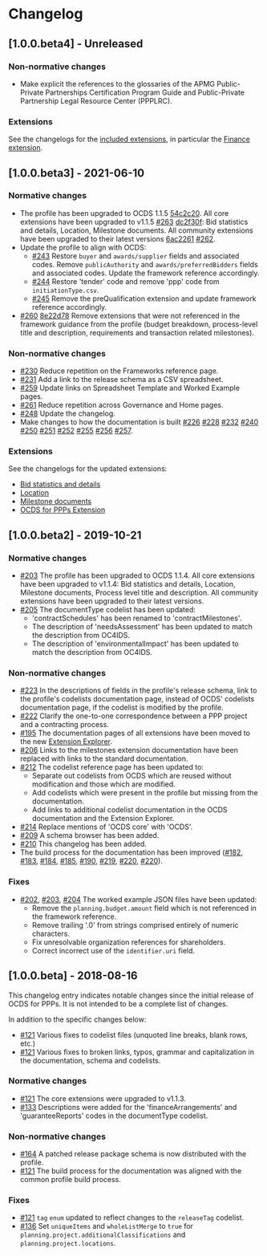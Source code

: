 # Changelog

## [1.0.0.beta4] - Unreleased

### Non-normative changes

* Make explicit the references to the glossaries of the APMG Public-Private Partnerships Certification Program Guide and Public-Private Partnership Legal Resource Center (PPPLRC).

### Extensions

See the changelogs for the [included extensions](../governance), in particular the [Finance extension](https://extensions.open-contracting.org/en/extensions/finance/master/#changelog).

## [1.0.0.beta3] - 2021-06-10

### Normative changes

* The profile has been upgraded to OCDS 1.1.5 [54c2c20](https://github.com/open-contracting-extensions/public-private-partnerships/commit/54c2c20). All core extensions have been upgraded to v1.1.5 [#263](https://github.com/open-contracting-extensions/public-private-partnerships/pull/263) [dc2f30f](https://github.com/open-contracting-extensions/public-private-partnerships/commit/dc2f30f): Bid statistics and details, Location, Milestone documents. All community extensions have been upgraded to their latest versions [6ac2261](https://github.com/open-contracting-extensions/public-private-partnerships/commit/6ac2261) [#262](https://github.com/open-contracting-extensions/public-private-partnerships/pull/262).
* Update the profile to align with OCDS:
  * [#243](https://github.com/open-contracting-extensions/public-private-partnerships/pull/243) Restore `buyer` and `awards/supplier` fields and associated codes. Remove `publicAuthority` and `awards/preferredBidders` fields and associated codes. Update the framework reference accordingly.
  * [#244](https://github.com/open-contracting-extensions/public-private-partnerships/pull/244) Restore 'tender' code and remove 'ppp' code from `initiationType.csv`.
  * [#245](https://github.com/open-contracting-extensions/public-private-partnerships/pull/245) Remove the preQualification extension and update framework reference accordingly.
* [#260](https://github.com/open-contracting-extensions/public-private-partnerships/pull/260) [8e22d78](https://github.com/open-contracting-extensions/public-private-partnerships/commit/8e22d78) Remove extensions that were not referenced in the framework guidance from the profile (budget breakdown, process-level title and description, requirements and transaction related milestones).

### Non-normative changes

* [#230](https://github.com/open-contracting-extensions/public-private-partnerships/pull/230) Reduce repetition on the Frameworks reference page.
* [#231](https://github.com/open-contracting-extensions/public-private-partnerships/pull/231) Add a link to the release schema as a CSV spreadsheet.
* [#259](https://github.com/open-contracting-extensions/public-private-partnerships/pull/259) Update links on Spreadsheet Template and Worked Example pages.
* [#261](https://github.com/open-contracting-extensions/public-private-partnerships/pull/261) Reduce repetition across Governance and Home pages.
* [#248](https://github.com/open-contracting-extensions/public-private-partnerships/pull/248) Update the changelog.
* Make changes to how the documentation is built [#226](https://github.com/open-contracting-extensions/public-private-partnerships/pull/226) [#228](https://github.com/open-contracting-extensions/public-private-partnerships/pull/228) [#232](https://github.com/open-contracting-extensions/public-private-partnerships/pull/232) [#240](https://github.com/open-contracting-extensions/public-private-partnerships/pull/240) [#250](https://github.com/open-contracting-extensions/public-private-partnerships/pull/250) [#251](https://github.com/open-contracting-extensions/public-private-partnerships/pull/251) [#252](https://github.com/open-contracting-extensions/public-private-partnerships/pull/252) [#255](https://github.com/open-contracting-extensions/public-private-partnerships/pull/255) [#256](https://github.com/open-contracting-extensions/public-private-partnerships/pull/256) [#257](https://github.com/open-contracting-extensions/public-private-partnerships/pull/257).

### Extensions

See the changelogs for the updated extensions:

* [Bid statistics and details](https://extensions.open-contracting.org/en/extensions/bids/v1.1.5/)
* [Location](https://extensions.open-contracting.org/en/extensions/location/v1.1.5/)
* [Milestone documents](https://extensions.open-contracting.org/en/extensions/milestone_documents/v1.1.5/)
* [OCDS for PPPs Extension](https://extensions.open-contracting.org/en/extensions/ppp/master/)

## [1.0.0.beta2] - 2019-10-21

### Normative changes

* [#203](https://github.com/open-contracting-extensions/public-private-partnerships/pull/203) The profile has been upgraded to OCDS 1.1.4. All core extensions have been upgraded to v1.1.4: Bid statistics and details, Location, Milestone documents, Process level title and description. All community extensions have been upgraded to their latest versions.
* [#205](https://github.com/open-contracting-extensions/public-private-partnerships/pull/205) The documentType codelist has been updated:
  * 'contractSchedules' has been renamed to 'contractMilestones'.
  * The description of 'needsAssessment' has been updated to match the description from OC4IDS.
  * The description of 'environmentalImpact' has been updated to match the description from OC4IDS.

### Non-normative changes

* [#223](https://github.com/open-contracting-extensions/public-private-partnerships/pull/223) In the descriptions of fields in the profile's release schema, link to the profile's codelists documentation page, instead of OCDS' codelists documentation page, if the codelist is modified by the profile.
* [#222](https://github.com/open-contracting-extensions/public-private-partnerships/pull/222) Clarify the one-to-one correspondence between a PPP project and a contracting process.
* [#195](https://github.com/open-contracting-extensions/public-private-partnerships/pull/195) The documentation pages of all extensions have been moved to the new [Extension Explorer](https://extensions.open-contracting.org/).
* [#206](https://github.com/open-contracting-extensions/public-private-partnerships/pull/206) Links to the milestones extension documentation have been replaced with links to the standard documentation.
* [#212](https://github.com/open-contracting-extensions/public-private-partnerships/pull/212) The codelist reference page has been updated to:
  * Separate out codelists from OCDS which are reused without modification and those which are modified.
  * Add codelists which were present in the profile but missing from the documentation.
  * Add links to additional codelist documentation in the OCDS documentation and the Extension Explorer.
* [#214](https://github.com/open-contracting-extensions/public-private-partnerships/pull/214) Replace mentions of 'OCDS core' with 'OCDS'.
* [#209](https://github.com/open-contracting-extensions/public-private-partnerships/pull/209) A schema browser has been added.
* [#210](https://github.com/open-contracting-extensions/public-private-partnerships/pull/210) This changelog has been added.
* The build process for the documentation has been improved ([#182](https://github.com/open-contracting-extensions/public-private-partnerships/pull/182), [#183](https://github.com/open-contracting-extensions/public-private-partnerships/pull/183), [#184](https://github.com/open-contracting-extensions/public-private-partnerships/pull/184), [#185](https://github.com/open-contracting-extensions/public-private-partnerships/pull/185), [#190](https://github.com/open-contracting-extensions/public-private-partnerships/pull/190), [#219](https://github.com/open-contracting-extensions/public-private-partnerships/pull/219), [#220](https://github.com/open-contracting-extensions/public-private-partnerships/pull/220), [#220](https://github.com/open-contracting-extensions/public-private-partnerships/pull/221)).

### Fixes

* [#202](https://github.com/open-contracting-extensions/public-private-partnerships/pull/202), [#203](https://github.com/open-contracting-extensions/public-private-partnerships/pull/203), [#204](https://github.com/open-contracting-extensions/public-private-partnerships/pull/204) The worked example JSON files have been updated:
  * Remove the `planning.budget.amount` field which is not referenced in the framework reference.
  * Remove trailing '.0' from strings comprised entirely of numeric characters.
  * Fix unresolvable organization references for shareholders.
  * Correct incorrect use of the `identifier.uri` field.

## [1.0.0.beta] - 2018-08-16

This changelog entry indicates notable changes since the initial release of OCDS for PPPs. It is not intended to be a complete list of changes.

In addition to the specific changes below:

* [#121](https://github.com/open-contracting-extensions/public-private-partnerships/pull/121) Various fixes to codelist files (unquoted line breaks, blank rows, etc.)
* [#121](https://github.com/open-contracting-extensions/public-private-partnerships/pull/121) Various fixes to broken links, typos, grammar and capitalization in the documentation, schema and codelists.

### Normative changes

* [#121](https://github.com/open-contracting-extensions/public-private-partnerships/pull/121) The core extensions were upgraded to v1.1.3.
* [#133](https://github.com/open-contracting-extensions/public-private-partnerships/pull/133) Descriptions were added for the 'financeArrangements' and 'guaranteeReports' codes in the documentType codelist.

### Non-normative changes

* [#164](https://github.com/open-contracting-extensions/public-private-partnerships/pull/164) A patched release package schema is now distributed with the profile.
* [#121](https://github.com/open-contracting-extensions/public-private-partnerships/pull/121) The build process for the documentation was aligned with the common profile build process.

### Fixes

* [#121](https://github.com/open-contracting-extensions/public-private-partnerships/pull/121) `tag` `enum` updated to reflect changes to the `releaseTag` codelist.
* [#136](https://github.com/open-contracting-extensions/public-private-partnerships/pull/136) Set `uniqueItems` and `wholeListMerge` to `true` for `planning.project.additionalClassifications` and `planning.project.locations`.
